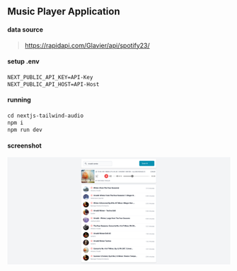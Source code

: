 ## Music Player Application

#### data source 
> https://rapidapi.com/Glavier/api/spotify23/

#### setup .env

```
NEXT_PUBLIC_API_KEY=API-Key
NEXT_PUBLIC_API_HOST=API-Host
```

#### running

```
cd nextjs-tailwind-audio
npm i
npm run dev
```

#### screenshot

![Point Of Sales](screenshot/music-player.png)
